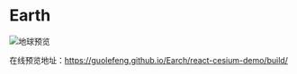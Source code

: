 # Earth

![地球预览](https://guolefeng.github.io/Earch/files/earth.png)

在线预览地址：https://guolefeng.github.io/Earch/react-cesium-demo/build/
